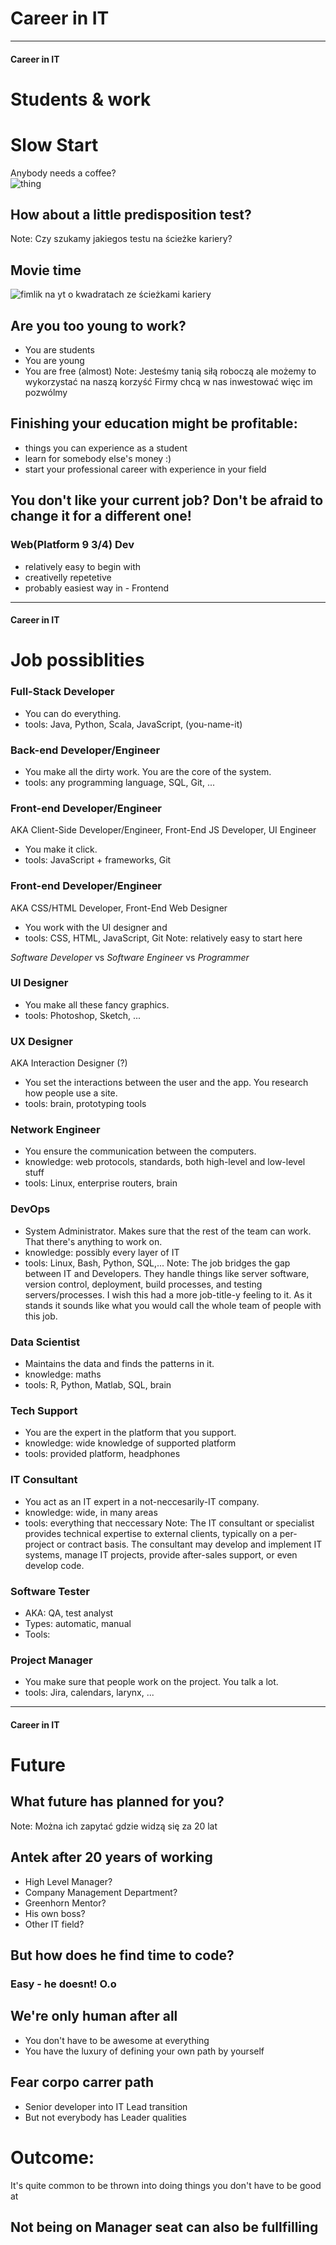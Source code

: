 # Career in IT
<!-- .slide: data-background-image="https://s-media-cache-ak0.pinimg.com/originals/2f/ae/e1/2faee1afb1444950f14b8feea47620ff.jpg" -->

---

#### Career in IT
# Students & work

# Slow Start
Anybody needs a coffee? <br />
 ![thing](md/10-carrier-path_img/tumblr_m2n06sUe1b1rttnhxo1_500.jpg)

## How about a little predisposition test?
Note:
Czy szukamy jakiegos testu na ścieżke kariery?

## Movie time
 ![fimlik na yt o kwadratach ze ścieżkami kariery]()

## Are you too young to work?
- You are students
- You are young
- You are free (almost)
Note:
Jesteśmy tanią siłą roboczą ale możemy to wykorzystać na naszą korzyść
Firmy chcą w nas inwestować więc im pozwólmy

## Finishing your education might be profitable:
- things you can experience as a student
- learn for somebody else's money :)
- start your professional career with experience in your field

## You don't like your current job? Don't be afraid to change it for a different one!

### Web(Platform 9 3/4) Dev
- relatively easy to begin with
- creativelly repetetive
- probably easiest way in - Frontend

---

#### Career in IT
# Job possiblities

### Full-Stack Developer
- You can do everything.
- tools: Java, Python, Scala, JavaScript, (you-name-it)

### Back-end Developer/Engineer
- You make all the dirty work. You are the core of the system.
- tools: any programming language, SQL, Git, ...

### Front-end Developer/Engineer
AKA Client-Side Developer/Engineer, Front-End JS Developer, UI Engineer
- You make it click.
- tools: JavaScript + frameworks, Git

### Front-end Developer/Engineer
AKA CSS/HTML Developer, Front-End Web Designer
- You work with the UI designer and 
- tools: CSS, HTML, JavaScript, Git
Note:
relatively easy to start here

*Software Developer* vs *Software Engineer* vs *Programmer*

### UI Designer
- You make all these fancy graphics.
- tools: Photoshop, Sketch, ...

### UX Designer
AKA Interaction Designer (?)
- You set the interactions between the user and the app. You research how people use a site. 
- tools: brain, prototyping tools

### Network Engineer
- You ensure the communication between the computers.
- knowledge: web protocols, standards, both high-level and low-level stuff
- tools: Linux, enterprise routers, brain

### DevOps
- System Administrator. Makes sure that the rest of the team can work. That there's anything to work on.
- knowledge: possibly every layer of IT
- tools: Linux, Bash, Python, SQL,...
Note:
The job bridges the gap between IT and Developers. They handle things like server software, version control, deployment, build processes, and testing servers/processes. I wish this had a more job-title-y feeling to it. As it stands it sounds like what you would call the whole team of people with this job.

### Data Scientist
- Maintains the data and finds the patterns in it.
- knowledge: maths
- tools: R, Python, Matlab, SQL, brain

### Tech Support
- You are the expert in the platform that you support.
- knowledge: wide knowledge of supported platform
- tools: provided platform, headphones

### IT Consultant
- You act as an IT expert in a not-neccesarily-IT company.
- knowledge: wide, in many areas
- tools: everything that neccessary
Note:
The IT consultant or specialist provides technical expertise to external clients, typically on a per-project or contract basis. The consultant may develop and implement IT systems, manage IT projects, provide after-sales support, or even develop code.

### Software Tester
- AKA: QA, test analyst
- Types: automatic, manual
- Tools: 

### Project Manager
- You make sure that people work on the project. You talk a lot.
- tools: Jira, calendars, larynx, ...

---

#### Career in IT
# Future 

## What future has planned for you?
Note:
Można ich zapytać gdzie widzą się za 20 lat

## Antek after 20 years of working
- High Level Manager?
- Company Management Department?
- Greenhorn Mentor?
- His own boss?
- Other IT field?

## But how does he find time to code?
### Easy - he doesnt! O.o

## We're only human after all
- You don't have to be awesome at everything
- You have the luxury of defining your own path by yourself

## Fear corpo carrer path
- Senior developer into IT Lead transition
- But not everybody has Leader qualities
# Outcome:
It's quite common to be thrown into doing things you don't have to be good at

## Not being on Manager seat can also be fullfilling


